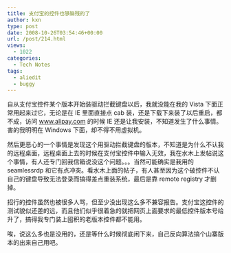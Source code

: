 ```yaml
---
title: 支付宝的控件也够脑残的了
author: kxn
type: post
date: 2008-10-26T03:54:46+00:00
url: /post/214.html
views:
  - 1022
categories:
  - Tech Notes
tags:
  - aliedit
  - buggy
---
```


自从支付宝控件某个版本开始装驱动拦截键盘以后，我就没能在我的 Vista 下面正常用起来过它，无论是在 IE 里面直接点 cab 装，还是下载下来装了以后重启，都不成，访问 www.alipay.com 的时候 IE 还是让我安装，不知道发生了什么事情。害的我明明在 Windows 下面，却不得不用虚拟机。

然后更恶心的一个事情是发现这个用驱动拦截键盘的版本，不知道是为什么不认我的远程桌面，远程桌面上去的时候在支付宝控件中输入无效，我在水木上发帖说这个事情，有人还专门回我信箱说没这个问题。。。当然可能确实是我用的 seamlessrdp 和它有点冲突。看水木上面的帖子，有人甚至因为这个破控件不认自己的键盘导致无法登录而搞得差点重装系统，最后是靠 remote registry 才删掉。

招行的控件虽然也被很多人骂，但至少没出现这么多不兼容报告。支付宝这控件的测试貌似还差的远，而且他们似乎很着急的就把网页上面要求的最低控件版本号给升了，搞得我专门装上囤积的老版本控件都不能用。

唉，说这么多也是没用的，还是等什么时候彻底闲下来，自己反向算法搞个山寨版本的出来自己用吧。
